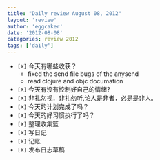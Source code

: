 ```yaml
---
title: "Daily review August 08, 2012" 
layout: 'review'
author: 'eggcaker'
date: '2012-08-08'
categories: review 2012
tags: ['daily']
---
```



  * `[X]` 今天有哪些收获？ 
    * fixed the send file bugs of the anysend 
    * read clojure and objc documation 
  * `[X]` 今天有没有控制好自己的情绪? 
  * `[X]` 非礼勿视，非礼勿听,论人是非者，必是是非人。 
  * `[X]` 今天的计划完成了吗？ 
  * `[X]` 今天的好习惯执行了吗？ 
  * `[X]` 整理收集篮 
  * `[X]` 写日记 
  * `[X]` 记账 
  * `[X]` 发布日志草稿 

